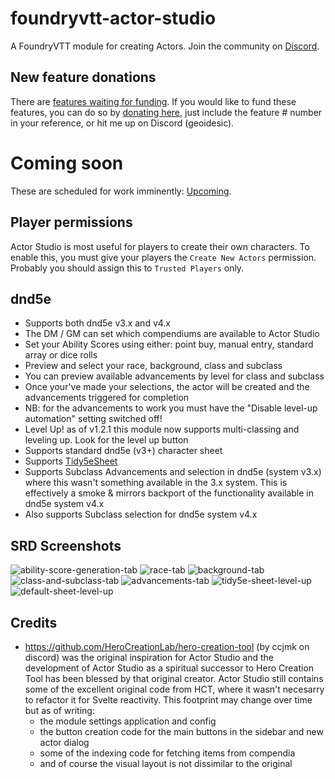 # foundryvtt-actor-studio
A FoundryVTT module for creating Actors. Join the community on [Discord](https://discord.gg/sQgVnSGRUj).

## New feature donations
There are [features waiting for funding](https://github.com/geoidesic/foundryvtt-actor-studio/milestone/6).
If you would like to fund these features, you can do so by [donating here](https://github.com/sponsors/geoidesic?frequency=one-time), just include the feature # number in your reference, or hit me up on Discord (geoidesic).

# Coming soon
These are scheduled for work imminently: [Upcoming](https://github.com/geoidesic/foundryvtt-actor-studio/milestone/7).

## Player permissions
Actor Studio is most useful for players to create their own characters. To enable this, you must give your players the `Create New Actors` permission. Probably you should assign this to `Trusted Players` only.

## dnd5e
- Supports both dnd5e v3.x and v4.x
- The DM / GM can set which compendiums are available to Actor Studio
- Set your Ability Scores using either: point buy, manual entry, standard array or dice rolls
- Preview and select your race, background, class and subclass
- You can preview available advancements by level for class and subclass
- Once your've made your selections, the actor will be created and the advancements triggered for completion
- NB: for the advancements to work you must have the "Disable level-up automation" setting switched off!
- Level Up! as of v1.2.1 this module now supports multi-classing and leveling up. Look for the level up button
- Supports standard dnd5e (v3+) character sheet
- Supports [Tidy5eSheet](https://github.com/kgar/foundry-vtt-tidy-5e-sheets) 
- Supports Subclass Advancements and selection in dnd5e (system v3.x) where this wasn't something available in the 3.x system. This is effectively a smoke & mirrors backport of the functionality available in dnd5e system v4.x
- Also supports Subclass selection for dnd5e system v4.x

## SRD Screenshots
![ability-score-generation-tab](https://github.com/user-attachments/assets/c651d816-7a61-48e8-a12b-1431b5fdf4ea)
![race-tab](https://github.com/user-attachments/assets/691a9da9-1ebf-4c0a-8f4e-001c9a325fb5)
![background-tab](https://github.com/user-attachments/assets/7ae21506-4b96-4471-a192-bc4718ab7b6f)
![class-and-subclass-tab](https://github.com/user-attachments/assets/841db4d3-bed0-4405-b883-96c954b570ae)
![advancements-tab](https://github.com/user-attachments/assets/a5e10640-fa5e-4ad3-9122-78204a437d40)
![tidy5e-sheet-level-up](https://github.com/user-attachments/assets/6ea020df-7533-4a75-b1f6-1e152927d355)
![default-sheet-level-up](https://github.com/user-attachments/assets/5d0dace6-7148-41ab-b8a3-44e2e05eeca5)

## Credits
- https://github.com/HeroCreationLab/hero-creation-tool (by ccjmk on discord) was the original inspiration for Actor Studio and the development of Actor Studio as a spiritual successor to Hero Creation Tool has been blessed by that original creator. Actor Studio still contains some of the excellent original code from HCT, where it wasn't necesarry to refactor it for Svelte reactivity. This footprint may change over time but as of writing:
  - the module settings application and config
  - the button creation code for the main buttons in the sidebar and new actor dialog
  - some of the indexing code for fetching items from compendia
  - and of course the visual layout is not dissimilar to the original

